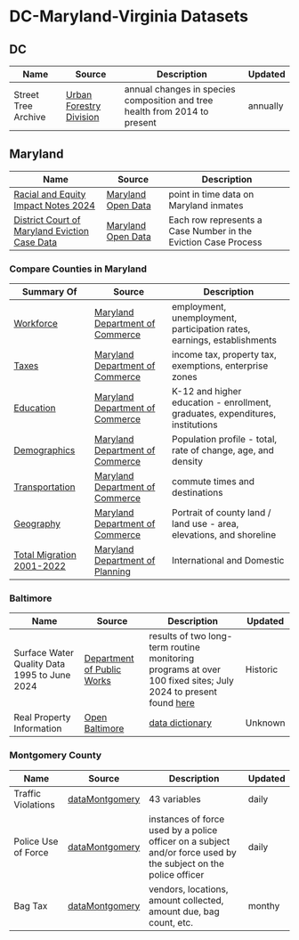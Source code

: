 # DC-Maryland-Virginia Datasets

## DC

|  Name  |  Source  |  Description  |  Updated  |
|--------|----------|---------------|-----------|
|  Street Tree Archive  |  [Urban Forestry Division](https://opendata.dc.gov/datasets/DCGIS::street-tree-archive/about)  |  annual changes in species composition and tree health from 2014 to present  |  annually  |

## Maryland

|  Name  |  Source  |  Description  |
|--------|----------|---------------|
|  [Racial and Equity Impact Notes 2024](Racial_and_Equity_Impact_Notes_2024.csv)  |  [Maryland Open Data](https://opendata.maryland.gov/Demographic/Racial-and-Equity-Impact-Notes-2024/wtkm-87ja/about_data)  |  point in time data on Maryland inmates  |
|  [District Court of Maryland Eviction Case Data](Maryland/District_Court_of_Maryland_Eviction_Case_Data.zip)  |  [Maryland Open Data](https://opendata.maryland.gov/Housing/District-Court-of-Maryland-Eviction-Case-Data/mvqb-b4hf/about_data)  |  Each row represents a Case Number in the Eviction Case Process  |

### Compare Counties in Maryland

|  Summary Of  |  Source  |  Description  |
|--------|----------|---------------|
|  [Workforce](compare_counties/Choose_Maryland___Compare_Counties_Workforce.csv)  |  [Maryland Department of Commerce](https://opendata.maryland.gov/Business-and-Economy/Choose-Maryland-Compare-Counties-Workforce/q7q7-usgm/about_data)  |  employment, unemployment, participation rates, earnings, establishments  |
|  [Taxes](compare_counties/Choose_Maryland___Compare_Counties_Taxes.csv)  |  [Maryland Department of Commerce](https://opendata.maryland.gov/Business-and-Economy/Choose-Maryland-Compare-Counties-Taxes/9rx9-sduc/about_data)  |  income tax, property tax, exemptions, enterprise zones  |
|  [Education](compare_counties/Choose_Maryland___Compare_Counties_Education.csv)  |  [Maryland Department of Commerce](https://opendata.maryland.gov/Education/Choose-Maryland-Compare-Counties-Education/63pe-mygy/about_data)  |  K-12 and higher education - enrollment, graduates, expenditures, institutions  |
|  [Demographics](compare_counties/Choose_Maryland___Compare_Counties_Demographics.csv)  |[Maryland Department of Commerce](https://opendata.maryland.gov/Demographic/Choose-Maryland-Compare-Counties-Demographics/pa7d-u6hs/about_data)  |  Population profile - total, rate of change, age, and density  |
|  [Transportation](compare_counties/Choose_Maryland___Compare_Counties_Transportation.csv)  |  [Maryland Department of Commerce](https://opendata.maryland.gov/Transportation/Choose-Maryland-Compare-Counties-Transportation/ief7-i74z/about_data)  |  commute times and destinations  |
|  [Geography](compare_counties/Choose_Maryland___Compare_Counties_Geography.csv)  |  [Maryland Department of Commerce](https://opendata.maryland.gov/Energy-and-Environment/Choose-Maryland-Compare-Counties-Geography/mfac-nzpe/about_data)  |  Portrait of county land / land use - area, elevations, and shoreline  |
|  [Total Migration 2001-2022](Maryland/compare_counties/Maryland_Total_Migration__2001-2022.csv)  |  [Maryland Department of Planning](https://opendata.maryland.gov/Demographic/Maryland-Total-Migration-2001-2022/3hb2-c6rg/about_data)  |  International and Domestic  |

### Baltimore
|  Name  |  Source  |  Description  |  Updated  |
|--------|----------|---------------|-----------|
|  Surface Water Quality Data 1995 to June 2024  |  [Department of Public Works](https://data.baltimorecity.gov/datasets/85f6cd8c0a8646d6b13239c83df51f83/about)  |  results of two long-term routine monitoring programs at over 100 fixed sites; July 2024 to present found [here](https://data.baltimorecity.gov/datasets/03ea6e37570749829bca519dcc79cb08/about)  |  Historic  |
|  Real Property Information  |  [Open Baltimore](https://data.baltimorecity.gov/datasets/baltimore::real-property-information-2/about)  |  [data dictionary](https://data.baltimorecity.gov/documents/17e4f1054a874677934885b1420621a5/about)  |  Unknown  |

### Montgomery County

|  Name  |  Source  |  Description  |  Updated  |
|--------|----------|---------------|-----------|
|  Traffic Violations  |  [dataMontgomery](https://data.montgomerycountymd.gov/Public-Safety/Traffic-Violations/4mse-ku6q/about_data)  |  43 variables  |  daily  |
|  Police Use of Force  |  [dataMontgomery](https://data.montgomerycountymd.gov/Public-Safety/POL-Use-of-Force/9e9i-8tfp/about_data)  | instances of force used by a police officer on a subject and/or force used by the subject on the police officer  |  daily  |
|  Bag Tax  |  [dataMontgomery](https://data.montgomerycountymd.gov/Finance-Tax-Property/Bag-Tax/xnjh-vgc4/about_data)  |   vendors, locations, amount collected, amount due, bag count, etc.  |  monthy  |


